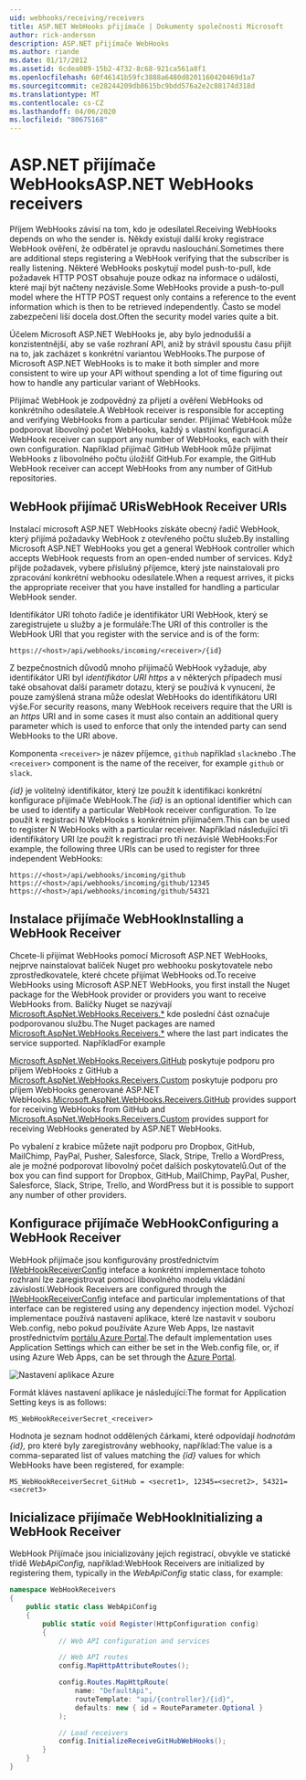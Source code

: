 ```yaml
---
uid: webhooks/receiving/receivers
title: ASP.NET WebHooks přijímače | Dokumenty společnosti Microsoft
author: rick-anderson
description: ASP.NET přijímače WebHooks
ms.author: riande
ms.date: 01/17/2012
ms.assetid: 6cdea089-15b2-4732-8c68-921ca561a8f1
ms.openlocfilehash: 60f46141b59fc3888a6480d8201160420469d1a7
ms.sourcegitcommit: ce28244209db8615bc9bdd576a2e2c88174d318d
ms.translationtype: MT
ms.contentlocale: cs-CZ
ms.lasthandoff: 04/06/2020
ms.locfileid: "80675168"
---
```

# <a name="aspnet-webhooks-receivers"></a><span data-ttu-id="3e60f-103">ASP.NET přijímače WebHooks</span><span class="sxs-lookup"><span data-stu-id="3e60f-103">ASP.NET WebHooks receivers</span></span>

<span data-ttu-id="3e60f-104">Příjem WebHooks závisí na tom, kdo je odesílatel.</span><span class="sxs-lookup"><span data-stu-id="3e60f-104">Receiving WebHooks depends on who the sender is.</span></span> <span data-ttu-id="3e60f-105">Někdy existují další kroky registrace WebHook ověření, že odběratel je opravdu naslouchání.</span><span class="sxs-lookup"><span data-stu-id="3e60f-105">Sometimes there are additional steps registering a WebHook verifying that the subscriber is really listening.</span></span> <span data-ttu-id="3e60f-106">Některé WebHooks poskytují model push-to-pull, kde požadavek HTTP POST obsahuje pouze odkaz na informace o události, které mají být načteny nezávisle.</span><span class="sxs-lookup"><span data-stu-id="3e60f-106">Some WebHooks provide a push-to-pull model where the HTTP POST request only contains a reference to the event information which is then to be retrieved independently.</span></span> <span data-ttu-id="3e60f-107">Často se model zabezpečení liší docela dost.</span><span class="sxs-lookup"><span data-stu-id="3e60f-107">Often the security model varies quite a bit.</span></span>

<span data-ttu-id="3e60f-108">Účelem Microsoft ASP.NET WebHooks je, aby bylo jednodušší a konzistentnější, aby se vaše rozhraní API, aniž by strávil spoustu času přijít na to, jak zacházet s konkrétní variantou WebHooks.</span><span class="sxs-lookup"><span data-stu-id="3e60f-108">The purpose of Microsoft ASP.NET WebHooks is to make it both simpler and more consistent to wire up your API without spending a lot of time figuring out how to handle any particular variant of WebHooks.</span></span>

<span data-ttu-id="3e60f-109">Přijímač WebHook je zodpovědný za přijetí a ověření WebHooks od konkrétního odesílatele.</span><span class="sxs-lookup"><span data-stu-id="3e60f-109">A WebHook receiver is responsible for accepting and verifying WebHooks from a particular sender.</span></span> <span data-ttu-id="3e60f-110">Přijímač WebHook může podporovat libovolný počet WebHooks, každý s vlastní konfigurací.</span><span class="sxs-lookup"><span data-stu-id="3e60f-110">A WebHook receiver can support any number of WebHooks, each with their own configuration.</span></span> <span data-ttu-id="3e60f-111">Například přijímač GitHub WebHook může přijímat WebHooks z libovolného počtu úložišť GitHub.</span><span class="sxs-lookup"><span data-stu-id="3e60f-111">For example, the GitHub WebHook receiver can accept WebHooks from any number of GitHub repositories.</span></span>

## <a name="webhook-receiver-uris"></a><span data-ttu-id="3e60f-112">WebHook přijímač URis</span><span class="sxs-lookup"><span data-stu-id="3e60f-112">WebHook Receiver URIs</span></span>

<span data-ttu-id="3e60f-113">Instalací microsoft ASP.NET WebHooks získáte obecný řadič WebHook, který přijímá požadavky WebHook z otevřeného počtu služeb.</span><span class="sxs-lookup"><span data-stu-id="3e60f-113">By installing Microsoft ASP.NET WebHooks you get a general WebHook controller which accepts WebHook requests from an open-ended number of services.</span></span> <span data-ttu-id="3e60f-114">Když přijde požadavek, vybere příslušný příjemce, který jste nainstalovali pro zpracování konkrétní webhooku odesílatele.</span><span class="sxs-lookup"><span data-stu-id="3e60f-114">When a request arrives, it picks the appropriate receiver that you have installed for handling a particular WebHook sender.</span></span>

<span data-ttu-id="3e60f-115">Identifikátor URI tohoto řadiče je identifikátor URI WebHook, který se zaregistrujete u služby a je formuláře:</span><span class="sxs-lookup"><span data-stu-id="3e60f-115">The URI of this controller is the WebHook URI that you register with the service and is of the form:</span></span>

```
https://<host>/api/webhooks/incoming/<receiver>/{id}
```

<span data-ttu-id="3e60f-116">Z bezpečnostních důvodů mnoho přijímačů WebHook vyžaduje, aby identifikátor URI byl *identifikátor URI https* a v některých případech musí také obsahovat další parametr dotazu, který se používá k vynucení, že pouze zamýšlená strana může odeslat WebHooks do identifikátoru URI výše.</span><span class="sxs-lookup"><span data-stu-id="3e60f-116">For security reasons, many WebHook receivers require that the URI is an *https* URI and in some cases it must also contain an additional query parameter which is used to enforce that only the intended party can send WebHooks to the URI above.</span></span>

<span data-ttu-id="3e60f-117">Komponenta `<receiver>` je název příjemce, `github` například `slack`nebo .</span><span class="sxs-lookup"><span data-stu-id="3e60f-117">The `<receiver>` component is the name of the receiver, for example `github` or `slack`.</span></span>

<span data-ttu-id="3e60f-118">*{id}* je volitelný identifikátor, který lze použít k identifikaci konkrétní konfigurace přijímače WebHook.</span><span class="sxs-lookup"><span data-stu-id="3e60f-118">The *{id}* is an optional identifier which can be used to identify a particular WebHook receiver configuration.</span></span> <span data-ttu-id="3e60f-119">To lze použít k registraci N WebHooks s konkrétním přijímačem.</span><span class="sxs-lookup"><span data-stu-id="3e60f-119">This can be used to register N WebHooks with a particular receiver.</span></span> <span data-ttu-id="3e60f-120">Například následující tři identifikátory URI lze použít k registraci pro tři nezávislé WebHooks:</span><span class="sxs-lookup"><span data-stu-id="3e60f-120">For example, the following three URIs can be used to register for three independent WebHooks:</span></span>

```
https://<host>/api/webhooks/incoming/github
https://<host>/api/webhooks/incoming/github/12345
https://<host>/api/webhooks/incoming/github/54321
```

## <a name="installing-a-webhook-receiver"></a><span data-ttu-id="3e60f-121">Instalace přijímače WebHook</span><span class="sxs-lookup"><span data-stu-id="3e60f-121">Installing a WebHook Receiver</span></span>

<span data-ttu-id="3e60f-122">Chcete-li přijímat WebHooks pomocí Microsoft ASP.NET WebHooks, nejprve nainstalovat balíček Nuget pro webhooku poskytovatele nebo zprostředkovatele, které chcete přijímat WebHooks od.</span><span class="sxs-lookup"><span data-stu-id="3e60f-122">To receive WebHooks using Microsoft ASP.NET WebHooks, you first install the Nuget package for the WebHook provider or providers you want to receive WebHooks from.</span></span> <span data-ttu-id="3e60f-123">Balíčky Nuget se nazývají [Microsoft.AspNet.WebHooks.Receivers.\*](https://www.nuget.org/packages?q=Microsoft.AspNet.WebHooks.Receivers) kde poslední část označuje podporovanou službu.</span><span class="sxs-lookup"><span data-stu-id="3e60f-123">The Nuget packages are named [Microsoft.AspNet.WebHooks.Receivers.\*](https://www.nuget.org/packages?q=Microsoft.AspNet.WebHooks.Receivers) where the last part indicates the service supported.</span></span> <span data-ttu-id="3e60f-124">Například</span><span class="sxs-lookup"><span data-stu-id="3e60f-124">For example</span></span>

<span data-ttu-id="3e60f-125">[Microsoft.AspNet.WebHooks.Receivers.GitHub](https://www.nuget.org/packages?q=Microsoft.AspNet.WebHooks.Receivers.GitHub) poskytuje podporu pro příjem WebHooks z GitHub a [Microsoft.AspNet.WebHooks.Receivers.Custom](https://www.nuget.org/packages?q=Microsoft.AspNet.WebHooks.Receivers.Custom) poskytuje podporu pro příjem WebHooks generované ASP.NET WebHooks.</span><span class="sxs-lookup"><span data-stu-id="3e60f-125">[Microsoft.AspNet.WebHooks.Receivers.GitHub](https://www.nuget.org/packages?q=Microsoft.AspNet.WebHooks.Receivers.GitHub) provides support for receiving WebHooks from GitHub and [Microsoft.AspNet.WebHooks.Receivers.Custom](https://www.nuget.org/packages?q=Microsoft.AspNet.WebHooks.Receivers.Custom) provides support for receiving WebHooks generated by ASP.NET WebHooks.</span></span>

<span data-ttu-id="3e60f-126">Po vybalení z krabice můžete najít podporu pro Dropbox, GitHub, MailChimp, PayPal, Pusher, Salesforce, Slack, Stripe, Trello a WordPress, ale je možné podporovat libovolný počet dalších poskytovatelů.</span><span class="sxs-lookup"><span data-stu-id="3e60f-126">Out of the box you can find support for Dropbox, GitHub, MailChimp, PayPal, Pusher, Salesforce, Slack, Stripe, Trello, and WordPress but it is possible to support any number of other providers.</span></span>

## <a name="configuring-a-webhook-receiver"></a><span data-ttu-id="3e60f-127">Konfigurace přijímače WebHook</span><span class="sxs-lookup"><span data-stu-id="3e60f-127">Configuring a WebHook Receiver</span></span>

<span data-ttu-id="3e60f-128">WebHook přijímače jsou konfigurovány prostřednictvím [IWebHookReceiverConfig](https://github.com/aspnet/WebHooks/blob/master/src/Microsoft.AspNet.WebHooks.Receivers/WebHooks/IWebHookReceiverConfig.cs) inteface a konkrétní implementace tohoto rozhraní lze zaregistrovat pomocí libovolného modelu vkládání závislostí.</span><span class="sxs-lookup"><span data-stu-id="3e60f-128">WebHook Receivers are configured through the [IWebHookReceiverConfig](https://github.com/aspnet/WebHooks/blob/master/src/Microsoft.AspNet.WebHooks.Receivers/WebHooks/IWebHookReceiverConfig.cs) inteface and particular implementations of that interface can be registered using any dependency injection model.</span></span> <span data-ttu-id="3e60f-129">Výchozí implementace používá nastavení aplikace, které lze nastavit v souboru Web.config, nebo pokud používáte Azure Web Apps, lze nastavit prostřednictvím [portálu Azure Portal](https://portal.azure.com/).</span><span class="sxs-lookup"><span data-stu-id="3e60f-129">The default implementation uses Application Settings which can either be set in the Web.config file, or, if using Azure Web Apps, can be set through the [Azure Portal](https://portal.azure.com/).</span></span>

![Nastavení aplikace Azure](_static/AzureAppSettings.png)

<span data-ttu-id="3e60f-131">Formát kláves nastavení aplikace je následující:</span><span class="sxs-lookup"><span data-stu-id="3e60f-131">The format for Application Setting keys is as follows:</span></span>

```
MS_WebHookReceiverSecret_<receiver>
```

<span data-ttu-id="3e60f-132">Hodnota je seznam hodnot oddělených čárkami, které odpovídají *hodnotám {id},* pro které byly zaregistrovány webhooky, například:</span><span class="sxs-lookup"><span data-stu-id="3e60f-132">The value is a comma-separated list of values matching the *{id}* values for which WebHooks have been registered, for example:</span></span>

```
MS_WebHookReceiverSecret_GitHub = <secret1>, 12345=<secret2>, 54321=<secret3>
```

## <a name="initializing-a-webhook-receiver"></a><span data-ttu-id="3e60f-133">Inicializace přijímače WebHook</span><span class="sxs-lookup"><span data-stu-id="3e60f-133">Initializing a WebHook Receiver</span></span>

<span data-ttu-id="3e60f-134">WebHook Přijímače jsou inicializovány jejich registrací, obvykle ve statické třídě *WebApiConfig,* například:</span><span class="sxs-lookup"><span data-stu-id="3e60f-134">WebHook Receivers are initialized by registering them, typically in the *WebApiConfig* static class, for example:</span></span>

```csharp
namespace WebHookReceivers
{
    public static class WebApiConfig
    {
        public static void Register(HttpConfiguration config)
        {
            // Web API configuration and services

            // Web API routes
            config.MapHttpAttributeRoutes();

            config.Routes.MapHttpRoute(
                name: "DefaultApi",
                routeTemplate: "api/{controller}/{id}",
                defaults: new { id = RouteParameter.Optional }
            );

            // Load receivers
            config.InitializeReceiveGitHubWebHooks();
        }
    }
}
```
